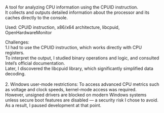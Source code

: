 A tool for analyzing CPU information using the CPUID instruction. <br>
It collects and outputs detailed information about the processor and its caches directly to the console.<br>

Used: CPUID instruction, x86/x64 architecture, libcpuid, OpenHardwareMonitor<br>

Challenges:<br>
 1.I had to use the CPUID instruction, which works directly with CPU registers. <br>
 To interpret the output, I studied binary operations and logic, and consulted Intel’s official documentation. <br>
 Later, I discovered the libcpuid library, which significantly simplified data decoding.<br><br>
 2. Windows user-mode restrictions: To access advanced CPU metrics such as voltage and clock speeds, kernel-mode access was required. <br>
 However, unsigned drivers are blocked on modern Windows systems unless secure boot features are disabled — a security risk I chose to avoid. <br>
 As a result, I paused development at that point.<br>
